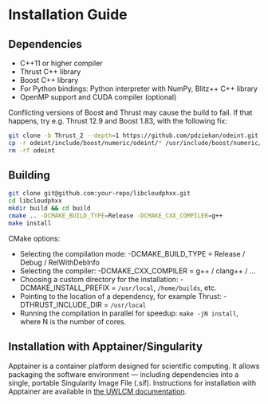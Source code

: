 # Installation Guide

## Dependencies

-  C++11 or higher compiler
- Thrust C++ library
-  Boost C++ library
- For Python bindings: Python interpreter with NumPy, Blitz++ C++ library
- OpenMP support and CUDA compiler (optional)


Conflicting versions of Boost and Thrust may cause the build to fail. If that happens, try e.g. Thrust 12.9 and Boost 1.83, with the following fix:
```bash
git clone -b Thrust_2 --depth=1 https://github.com/pdziekan/odeint.git
cp -r odeint/include/boost/numeric/odeint/* /usr/include/boost/numeric/odeint/
rm -rf odeint
```

## Building

```bash
git clone git@github.com:your-repo/libcloudphxx.git
cd libcloudphxx
mkdir build && cd build
cmake .. -DCMAKE_BUILD_TYPE=Release -DCMAKE_CXX_COMPILER=g++
make install
```

CMake options:
- Selecting the compilation mode: -DCMAKE_BUILD_TYPE = Release / Debug / RelWithDebInfo 
- Selecting the compiler: -DCMAKE_CXX_COMPILER = g++ / clang++ / ...
- Choosing a custom directory for the installation: -DCMAKE_INSTALL_PREFIX = `/usr/local`, `/home/builds`, etc.
- Pointing to the location of a dependency, for example Thrust: -DTHRUST_INCLUDE_DIR = `/usr/local`
- Running the compilation in parallel for speedup: `make -jN install`, where N is the number of cores.



## Installation with Apptainer/Singularity

Apptainer is a container platform designed for scientific computing.
It allows packaging the software environment — including dependencies into a single, portable Singularity Image File (.sif).
Instructions for installation with Apptainer are available in [the UWLCM documentation](https://github.com/AgnieszkaMakulska/UWLCM/tree/docs/docs).
